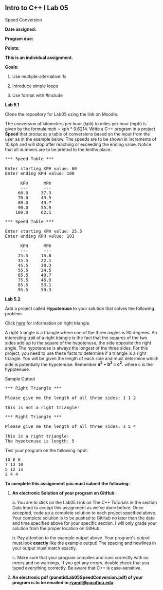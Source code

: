 ## Intro to C++ I Lab 05

Speed Conversion

**Date assigned:** 

**Program due:**

**Points:** 

**This is an individual assignment.**

**Goals:**

1.  Use multiple-alternative ifs

2.  Introduce simple loops

3.  Use format with #include <iomanip>

**Lab 5.1**

Clone the repository for Lab05 using the link on Moodle.

The conversion of kilometers per hour (kph) to miles per hour (mph) is
given by the formula mph = kph \* 0.6214. Write a C++ program in a
project **Speed** that produces a table of conversions based on the
input from the user as in the example below. The speeds are to be shown
in increments of 10 kph and will stop after reaching or exceeding the
ending value. Notice that all numbers are to be printed to the tenths
place.

<pre>
*** Speed Table ***

Enter starting KPH value: 60
Enter ending KPH value: 100

      KPH      MPH
      ---      ---
     60.0     37.3
     70.0     43.5
     80.0     49.7
     90.0     55.9
    100.0     62.1
</pre>

<pre>
*** Speed Table ***

Enter starting KPH value: 25.5
Enter ending KPH value: 103

      KPH      MPH
      ---      ---
     25.5     15.8
     35.5     22.1
     45.5     28.3
     55.5     34.5
     65.5     40.7
     75.5     46.9
     85.5     53.1
     95.5     59.3
</pre>
      
**Lab 5.2**

Add a project called **Hypotenuse** to your solution that solves the
following problem.
      
Click [here](https://en.wikipedia.org/wiki/Right_triangle) for information on right triangle.

A right triangle is a triangle where one of the three
angles is 90 degrees. An interesting trait of a right triangle is the
fact that the squares of the two sides add up to the square of the
hypotenuse, the side opposite the right angle. The hypotenuse is always
the longest of the three sides. For this project, you need to use these
facts to determine if a triangle is a right triangle. You will be given
the length of each side and must determine which side is potentially the
      hypotenuse. Remember **a<sup>2</sup> + b<sup>2</sup> = c<sup>2</sup>.** where c is the hypotenuse.

Sample Output
      
<pre>
*** Right Triangle ***

Please give me the length of all three sides: 1 1 2

This is not a right triangle!
</pre>

<pre>
*** Right Triangle ***

Please give me the length of all three sides: 3 5 4

This is a right triangle!
The hypotenuse is length: 5
</pre>
      
Test your program on the following input:
      
<pre>
10 8 6
7 13 10
5 12 13
2 4 4
</pre>
      
**To complete this assignment you must submit the following:**

1.  **An electronic Solution of your program on GitHub**

    a.  You are to click on the Lab05 Link on The C++ Tutorials in the section Data Input to accept this
        assignment as we've done before. Once accepted, code up a
        complete solution to each project specified above. Your
        complete solution is to be pushed to GitHub no later than the
        date and time specified above for your specific section. I will
        only grade your solution from the proper location on GitHub.

    b.  Pay attention to the example output above. Your program's output
        must look **exactly** like the example output! The spacing and
        newlines in your output must match exactly.

    c.  Make sure that your program compiles and runs correctly with no
        errors and no warnings. If you get any errors, double check that
        you typed everything correctly. Be aware that C++ is
        case-sensitive.

2.  **An electronic pdf (punetidLab05SpeedConversion.pdf) 
of your program is to be emailed to ryandj@pacificu.edu**
